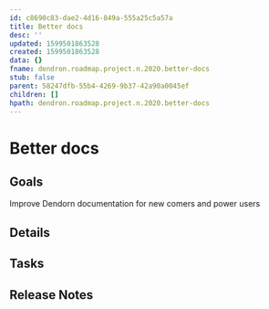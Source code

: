 ```yaml
---
id: c8690c83-dae2-4d16-849a-555a25c5a57a
title: Better docs
desc: ''
updated: 1599501863528
created: 1599501863528
data: {}
fname: dendron.roadmap.project.n.2020.better-docs
stub: false
parent: 58247dfb-55b4-4269-9b37-42a90a0045ef
children: []
hpath: dendron.roadmap.project.n.2020.better-docs
---
```

# Better docs

## Goals

Improve Dendorn documentation for new comers and power users

## Details

## Tasks

## Release Notes
